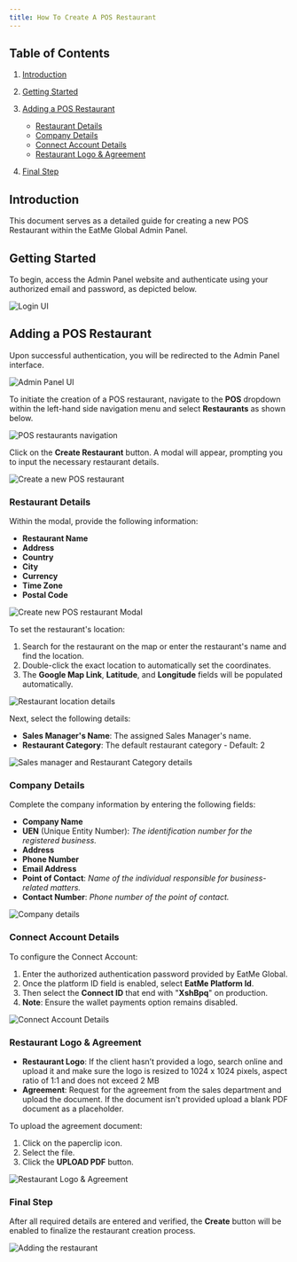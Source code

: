 ```yaml
---
title: How To Create A POS Restaurant
---
```

## Table of Contents

1. [Introduction](#introduction)
2. [Getting Started](#getting-started)
3. [Adding a POS Restaurant](#adding-a-pos-restaurant)

   * [Restaurant Details](#restaurant-details)
   * [Company Details](#company-details)
   * [Connect Account Details](#connect-account-details)
   * [Restaurant Logo & Agreement](#restaurant-logo--agreement)
4. [Final Step](#final-step)

## Introduction

This document serves as a detailed guide for creating a new POS Restaurant within the EatMe Global Admin Panel.

## Getting Started

To begin, access the Admin Panel website and authenticate using your authorized email and password, as depicted below.

![Login UI](/img/login-custom-.png "Login UI")

## Adding a POS Restaurant

Upon successful authentication, you will be redirected to the Admin Panel interface.

![Admin Panel UI](/img/home-custom-.png "Admin Panel UI")

To initiate the creation of a POS restaurant, navigate to the **POS** dropdown within the left-hand side navigation menu and select **Restaurants** as shown below.

![POS restaurants navigation](/img/pos-restaurants-custom-.png "POS restaurants navigation")

Click on the **Create Restaurant** button. A modal will appear, prompting you to input the necessary restaurant details.

![Create a new POS restaurant](/img/add-restaurant-custom-pos.png "Create a new POS restaurant")

### Restaurant Details

Within the modal, provide the following information:

* **Restaurant Name**
* **Address**
* **Country**
* **City**
* **Currency**
* **Time Zone**
* **Postal Code**

![Create new POS restaurant Modal](/img/restaurant-details-custom-pos.png "Create new POS restaurant Modal")

To set the restaurant's location:

1. Search for the restaurant on the map or enter the restaurant's name and find the location.
2. Double-click the exact location to automatically set the coordinates.
3. The **Google Map Link**, **Latitude**, and **Longitude** fields will be populated automatically.

![Restaurant location details](/img/location-details-custom-pos.png "Restaurant location details")

Next, select the following details:

* **Sales Manager's Name**: The assigned Sales Manager's name.
* **Restaurant Category**: The default restaurant category - Default: 2

![Sales manager and Restaurant Category details](/img/sales-information-pos.png "Sales manager and Restaurant Category details")

### Company Details

Complete the company information by entering the following fields:

* **Company Name**
* **UEN** (Unique Entity Number): *The identification number for the registered business.*
* **Address**
* **Phone Number**
* **Email Address**
* **Point of Contact**: *Name of the individual responsible for business-related matters.*
* **Contact Number**: *Phone number of the point of contact.*

![Company details](/img/company-details-custom-.png "Company details")

### Connect Account Details

To configure the Connect Account:

1. Enter the authorized authentication password provided by EatMe Global.
2. Once the platform ID field is enabled, select **EatMe Platform Id**.
3. Then select the **Connect ID** that end with "**XshBpq**" on production.
4. **Note**: Ensure the wallet payments option remains disabled.

![Connect Account Details](/img/connect-account-details-pos.png "Connect Account Details")

### Restaurant Logo & Agreement

* **Restaurant Logo**: If the client hasn’t provided a logo, search online and upload it and make sure the logo is resized to 1024 x 1024 pixels, aspect ratio of 1:1 and does not exceed 2 MB
* **Agreement**: Request for the agreement from the sales department and upload the document. If the document isn't provided upload a blank PDF document as a placeholder.

To upload the agreement document:

1. Click on the paperclip icon.
2. Select the file.
3. Click the **UPLOAD PDF** button.

![Restaurant Logo & Agreement](/img/restaurant-logo-agreement-custom-.png "Restaurant Logo & Agreement")

### Final Step

After all required details are entered and verified, the **Create** button will be enabled to finalize the restaurant creation process.

![Adding the restaurant](/img/create-pos-restaurant-custom-.png "Adding the restaurant")
